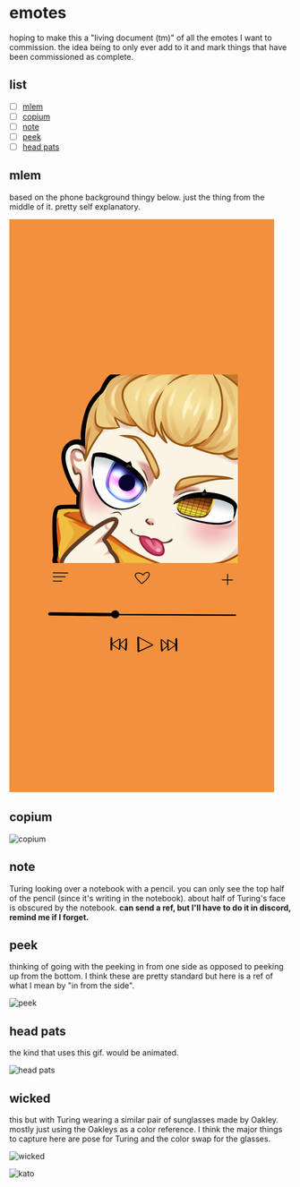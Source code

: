 # emotes

hoping to make this a "living document (tm)" of all the emotes I want to commission. the idea being to only ever add to it and mark things that have been commissioned as complete. 

## list 

- [ ] [mlem](emotes.md#mlem) 
- [ ] [copium](emotes.md#copium)
- [ ] [note](emotes.md#note) 
- [ ] [peek](emotes.md#peek) 
- [ ] [head pats](emotes.md#head%20pats) 

## mlem

based on the phone background thingy below. just the thing from the middle of it. pretty self explanatory. 

![phone-pg](./img/mittin_phone_bg.PNG)

## copium 

![copium](https://gumlet.assettype.com/afkgaming%2F2021-08%2F79649079-d0e7-4acd-853b-6a2b92797da3%2Fcopium_png.png?auto=format%2Ccompress&dpr=1.0&w=400) 

## note 

Turing looking over a notebook with a pencil. you can only see the top half of the pencil (since it's writing in the notebook). about half of Turing's face is obscured by the notebook. **can send a ref, but I'll have to do it in discord, remind me if I forget.** 

## peek 

thinking of going with the peeking in from one side as opposed to peeking up from the bottom. I think these are pretty standard but here is a ref of what I mean by "in from the side". 

![peek](https://pbs.twimg.com/media/EMHl2iwX0AAK62Y.png) 

## head pats 

the kind that uses this gif. would be animated. 

![head pats](https://media.tenor.com/wR6Vwn6QVRUAAAAC/headpat-hand.gif) 

## wicked 
this but with Turing wearing a similar pair of sunglasses made by Oakley. mostly just using the Oakleys as a color reference. I think the major things to capture here are pose for Turing and the color swap for the glasses. 

![wicked](https://ih1.redbubble.net/image.2231605767.4890/st,small,507x507-pad,600x600,f8f8f8.jpg) 

![kato](https://uncrate.com/p/2021/05/oakley-kato-sunglasses-1.jpg)